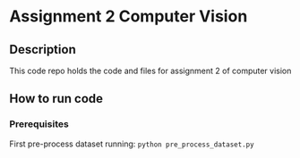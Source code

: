# Assignment 2 Computer Vision

## Description

This code repo holds the code and files for assignment 2 of computer vision

## How to run code

### Prerequisites

First pre-process dataset running: `python pre_process_dataset.py`
